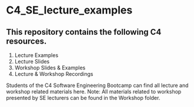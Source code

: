# C4_SE_lecture_examples
## This repository contains the following C4 resources. 
1. Lecture Examples
2. Lecture Slides
3. Workshop Slides & Examples
4. Lecture & Workshop Recordings

Students of the C4 Software Engineering Bootcamp can find all lecture and workshop related materials here.
Note: All materials related to workshop presented by SE lecturers can be found in the Workshop folder. 
